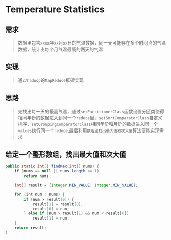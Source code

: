 # Temperature Statistics

## 需求
> 数据里包含`xxxx`年`xx`月`xx`日的气温数据，同一天可能存在多个时间点的气温数据，统计出每个月气温最高的两天的气温

## 实现
> 通过`hadoop`的`MapReduce`框架实现


## 思路
> 先找出每一天的最高气温，通过`setPartitionerClass`函数设置分区类使得相同年份的数据进入到同一个`reduce`里，`setSortComparatorClass`自定义排序，`setGroupingComparatorClass`相同年份和月份的数据进入同一个`values`执行同一个`reduce`,最后利用`数组里找出最大值和次大值`算法便能实现需求

## 给定一个整形数组，找出最大值和次大值
```java
public static int[] findMax(int[] nums) {
    if (nums == null || nums.length <= 1)
        return nums;

    int[] result = {Integer.MIN_VALUE, Integer.MIN_VALUE};

    for (int num : nums) {
        if (num > result[0]) {
            result[1] = result[0];
            result[0] = num;
        } else if (num > result[1] && num < result[0])
            result[1] = num;
    }
    return result;
}
```
